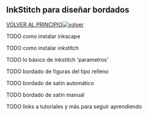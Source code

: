 ## InkStitch para diseñar bordados

[VOLVER AL PRINCIPIO](/../..)[![volver](https://web.archive.org/web/20090723231316/http://www.geocities.com/empordanacio/back.gif)](/../..)

TODO como instalar inkscape

TODO como instalar inkstitch

TODO lo básico de inkstitch 'parametros'

TODO bordado de figuras del tipo relleno

TODO bordado de satin automático

TODO bordado de satin manual

TODO links a tutoriales y más para seguir aprendiendo
